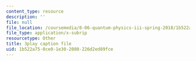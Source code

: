 ```yaml
---
content_type: resource
description: ''
file: null
file_location: /coursemedia/8-06-quantum-physics-iii-spring-2018/1b522a750ce01e302080226d2ed89fce_WwudFI6YRs.srt
file_type: application/x-subrip
resourcetype: Other
title: 3play caption file
uid: 1b522a75-0ce0-1e30-2080-226d2ed89fce
---
```

